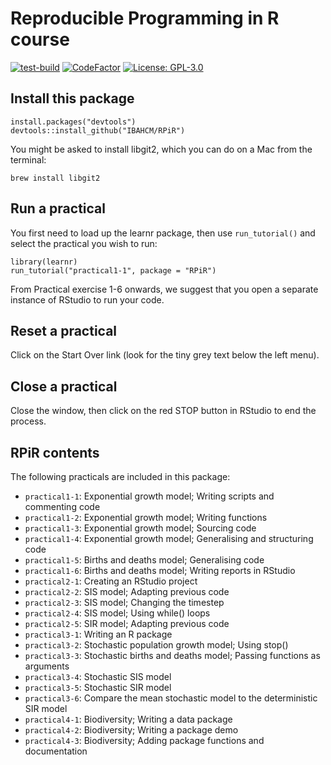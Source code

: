 # Reproducible Programming in R course
[![test-build](https://github.com/IBAHCM/RPiR/workflows/R-CMD-check/badge.svg?=1)](https://github.com/IBAHCM/RPiR/actions)
[![CodeFactor](https://www.codefactor.io/repository/github/IBAHCM/RPiR/badge)](https://www.codefactor.io/repository/github/IBAHCM/RPiR)
[![License: GPL-3.0](https://img.shields.io/badge/licence-GPL--3-yellow)](https://opensource.org/licenses/GPL-3.0)

## Install this package

```
install.packages("devtools")
devtools::install_github("IBAHCM/RPiR")
```

You might be asked to install libgit2, which you can do on a Mac from the terminal:

```
brew install libgit2
```

## Run a practical

You first need to load up the learnr package, then use `run_tutorial()` and select the practical you wish to run: 

```
library(learnr)
run_tutorial("practical1-1", package = "RPiR")
```

From Practical exercise 1-6 onwards, we suggest that you open a separate instance of RStudio to run your code.

## Reset a practical

Click on the Start Over link (look for the tiny grey text below the left menu). 

## Close a practical

Close the window, then click on the red STOP button in RStudio to end the process.

## RPiR contents

The following practicals are included in this package:

* `practical1-1`: Exponential growth model; Writing scripts and commenting code
* `practical1-2`: Exponential growth model; Writing functions
* `practical1-3`: Exponential growth model; Sourcing code
* `practical1-4`: Exponential growth model; Generalising and structuring code
* `practical1-5`: Births and deaths model; Generalising code
* `practical1-6`: Births and deaths model; Writing reports in RStudio
* `practical2-1`: Creating an RStudio project
* `practical2-2`: SIS model; Adapting previous code
* `practical2-3`: SIS model; Changing the timestep
* `practical2-4`: SIS model; Using while() loops
* `practical2-5`: SIR model; Adapting previous code
* `practical3-1`: Writing an R package
* `practical3-2`: Stochastic population growth model; Using stop()
* `practical3-3`: Stochastic births and deaths model; Passing functions as arguments
* `practical3-4`: Stochastic SIS model
* `practical3-5`: Stochastic SIR model
* `practical3-6`: Compare the mean stochastic model to the deterministic SIR model
* `practical4-1`: Biodiversity; Writing a data package
* `practical4-2`: Biodiversity; Writing a package demo
* `practical4-3`: Biodiversity; Adding package functions and documentation
